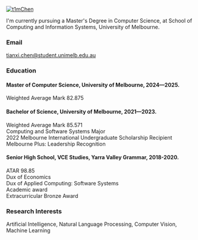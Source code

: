 

[![t1mChen](https://img.shields.io/badge/t1mChen-github-blue?logo=github)](https://github.com/t1mChen)

I'm currently pursuing a Master's Degree in Computer Science, at School of Computing and Information Systems, University of Melbourne.

### Email
tianxi.chen@student.unimelb.edu.au

### Education

#### Master of Computer Science, University of Melbourne, 2024—2025.
Weighted Average Mark 82.875

#### Bachelor of Science, University of Melbourne, 2021—2023.
Weighted Average Mark 85.571\
Computing and Software Systems Major\
2022 Melbourne International Undergraduate Scholarship Recipient\
Melbourne Plus: Leadership Recognition

#### Senior High School, VCE Studies, Yarra Valley Grammar, 2018-2020.
ATAR 98.85\
Dux of Economics\
Dux of Applied Computing: Software Systems\
Academic award\
Extracurricular Bronze Award

### Research Interests
Artificial Intelligence, Natural Language Processing, Computer Vision, Machine Learning

